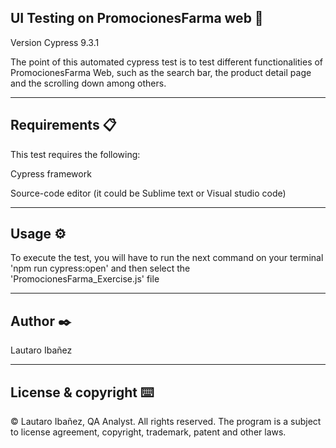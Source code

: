 ## UI Testing on PromocionesFarma web 🚀

Version Cypress 9.3.1

The point of this automated cypress test is to test different functionalities of PromocionesFarma Web, such as the search bar, the product detail page and the scrolling down among others.

---

## Requirements 📋

This test requires the following:

Cypress framework

Source-code editor (it could be Sublime text or Visual studio code)

---

## Usage ⚙️

To execute the test, you will have to run the next command on your terminal
'npm run cypress:open' and then select the 'PromocionesFarma_Exercise.js' file

---

## Author ✒️

Lautaro Ibañez

---

## License & copyright ⌨️

© Lautaro Ibañez, QA Analyst. All rights reserved.
The program is a subject to license agreement, copyright,
trademark, patent and other laws.